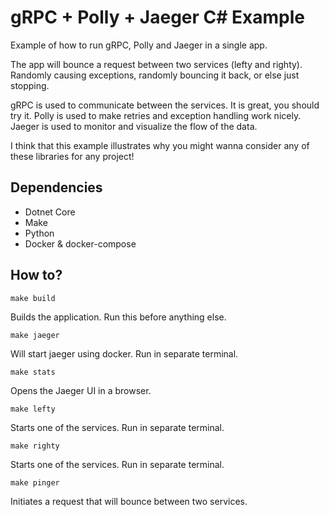 # gRPC + Polly + Jaeger C# Example

Example of how to run gRPC, Polly and Jaeger in a single app.

The app will bounce a request between two services (lefty and righty). Randomly
causing exceptions, randomly bouncing it back, or else just stopping.

gRPC is used to communicate between the services. It is great, you should try
it. Polly is used to make retries and exception handling work nicely. Jaeger is
used to monitor and visualize the flow of the data.

I think that this example illustrates why you might wanna consider any of these
libraries for any project!

## Dependencies

* Dotnet Core
* Make
* Python
* Docker & docker-compose


## How to?

`make build`

Builds the application. Run this before anything else.

`make jaeger`

Will start jaeger using docker. Run in separate terminal.

`make stats`

Opens the Jaeger UI in a browser.

`make lefty`

Starts one of the services. Run in separate terminal.

`make righty`

Starts one of the services. Run in separate terminal.

`make pinger`

Initiates a request that will bounce between two services.

